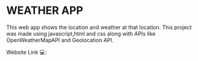 <h1>WEATHER APP</h1>
This web app shows the location and weather at that location. 
This project was made using javascript,html and css along with APIs like OpenWeatherMapAPI and Geolocation API.

Website Link 💻: 

